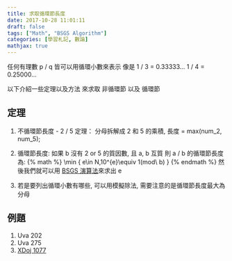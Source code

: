 ```yaml
---
title: 求取循環節長度
date: 2017-10-28 11:01:11
draft: false
tags: ["Math", "BSGS Algorithm"]
categories: [學習札記, 數論]
mathjax: true
---
```


任何有理數 p / q 皆可以用循環小數來表示
像是
1 / 3 = 0.33333...
1 / 4 = 0.25000...

以下介紹一些定理以及方法
來求取 非循環節 以及 循環節

## 定理

1. 不循環節長度 - 2 / 5 定理：
分母拆解成 2 和 5 的乘積, 長度 = max(num_2, num_5);

2. 循環節長度: 如果 b 沒有 2 or 5 的質因數, 且 a, b 互質
則 a / b 的循環節長度為: {% math %} \min \{ e\in N,10^{e}\equiv 1(mod\ b) \} {% endmath %}
然後我們就可以用 [BSGS 演算法](http://abcd40404.github.io/2017/10/28/BSGS-Algorithm/)來求出 e

3. 若是要列出循環小數有哪些, 可以用模擬除法, 需要注意的是循環節長度最大為分母

## 例題
1. Uva 202
2. Uva 275
3. [XDoj 1077](http://abcd40404.github.io/2018/01/04/xdoj1077/)
